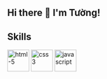 ## Hi there 👋 I'm Tường!
<!--
**Ngoductuong2032000/Ngoductuong2032000** is a ✨ _special_ ✨ repository because its `README.md` (this file) appears on your GitHub profile.
Here are some ideas to get you started:

- 🔭 I’m currently working on ...
- 🌱 I’m currently learning ...
- 👯 I’m looking to collaborate on ...
- 🤔 I’m looking for help with ...
- 💬 Ask me about ...
- 📫 How to reach me: ...
- 😄 Pronouns: ...
- ⚡ Fun fact: ...
-->
## Skills
<p class="Skill-icon">
  <img width="50" height="50" src="https://img.icons8.com/plasticine/100/html-5.png" alt="html-5"/>
  <img width="50" height="50" src="https://img.icons8.com/plasticine/100/css3.png" alt="css3"/>
  <img width="50" height="50" src="https://img.icons8.com/pulsar-gradient/48/javascript.png" alt="javascript"/>
  
</p>
